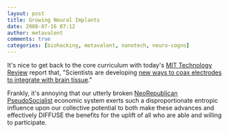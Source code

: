 ```yaml
---
layout: post
title: Growing Neural Implants
date: 2008-07-16 07:12
author: metavalent
comments: true
categories: [biohacking, metavalent, nanotech, neuro-cogno]
---
```

It's nice to get back to the core curriculum with today's <a href="http://www.technologyreview.com/Biotech/21087/?a=f">MIT Technology Review</a> report that, "Scientists are developing <a href="http://www.technologyreview.com/Biotech/21087/?a=f">new ways to coax electrodes to integrate with brain tissue</a>."

Frankly, it's annoying that our utterly broken <a href="http://metavalent.info/?p=764">NeoRepublican PseudoSocialist</a> economic system exerts such a disproportionate entropic influence upon our collective potential to both make these advances and effectively DIFFUSE the benefits for the uplift of all who are able and willing to participate.
